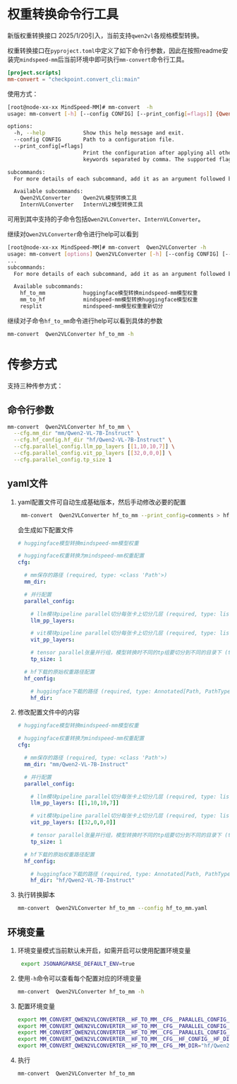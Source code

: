 
# 权重转换命令行工具
 
新版权重转换接口 2025/1/20引入，当前支持`qwen2vl`各规格模型转换。

权重转换接口在`pyproject.toml`中定义了如下命令行参数，因此在按照readme安装完`mindspeed-mm`后当前环境中即可执行`mm-convert`命令行工具。

```toml
[project.scripts]
mm-convert = "checkpoint.convert_cli:main"
```

使用方式：

```bash
[root@node-xx-xx MindSpeed-MM]# mm-convert  -h
usage: mm-convert [-h] [--config CONFIG] [--print_config[=flags]] {Qwen2VLConverter,InternVLConverter} ...

options:
  -h, --help            Show this help message and exit.
  --config CONFIG       Path to a configuration file.
  --print_config[=flags]
                        Print the configuration after applying all other arguments and exit. The optional flags customizes the output and are one or more
                        keywords separated by comma. The supported flags are: comments, skip_default, skip_null.

subcommands:
  For more details of each subcommand, add it as an argument followed by --help.

  Available subcommands:
    Qwen2VLConverter    Qwen2VL模型转换工具
    InternVLConverter   InternVL2模型转换工具

```

可用到其中支持的子命令包括`Qwen2VLConverter`、`InternVLConverter`。

继续对`Qwen2VLConverter`命令进行help可以看到 

```bash
[root@node-xx-xx MindSpeed-MM]# mm-convert  Qwen2VLConverter -h
usage: mm-convert [options] Qwen2VLConverter [-h] [--config CONFIG] [--print_config[=flags]] {hf_to_mm,mm_to_hf,resplit} ...
...
subcommands:
  For more details of each subcommand, add it as an argument followed by --help.

  Available subcommands:
    hf_to_mm            huggingface模型转换mindspeed-mm模型权重
    mm_to_hf            mindspeed-mm模型转换huggingface模型权重
    resplit             mindspeed-mm模型权重重新切分

```

继续对子命令`hf_to_mm`命令进行help可以看到具体的参数

```bash
mm-convert  Qwen2VLConverter hf_to_mm -h
```

# 传参方式

支持三种传参方式：

## 命令行参数

```bash
mm-convert  Qwen2VLConverter hf_to_mm \
  --cfg.mm_dir "mm/Qwen2-VL-7B-Instruct" \
  --cfg.hf_config.hf_dir "hf/Qwen2-VL-7B-Instruct" \
  --cfg.parallel_config.llm_pp_layers [[1,10,10,7]] \
  --cfg.parallel_config.vit_pp_layers [[32,0,0,0]] \
  --cfg.parallel_config.tp_size 1
```

## yaml文件

1.   yaml配置文件可自动生成基础版本，然后手动修改必要的配置

     ```bash
      mm-convert  Qwen2VLConverter hf_to_mm --print_config=comments > hf_to_mm.yaml
     ```

     会生成如下配置文件

     ```yaml
     # huggingface模型转换mindspeed-mm模型权重
     
     # huggingface权重转换为mindspeed-mm权重配置
     cfg:
     
       # mm保存的路径 (required, type: <class 'Path'>)
       mm_dir:
     
       # 并行配置
       parallel_config:
     
         # llm模块pipeline parallel切分每张卡上切分几层 (required, type: list[list[Annotated[int, Ge(ge=0)]]])
         llm_pp_layers:
     
         # vit模块pipeline parallel切分每张卡上切分几层 (required, type: list[list[Annotated[int, Ge(ge=0)]]])
         vit_pp_layers:
     
         # tensor parallel张量并行组，模型转换时不同的tp组要切分到不同的目录下 (type: Annotated[int, Gt(gt=0)], default: 1)
         tp_size: 1
     
       # hf下载的原始权重路径配置
       hf_config:
     
         # huggingface下载的路径 (required, type: Annotated[Path, PathType(path_type='dir')])
         hf_dir:
     ```

2.   修改配置文件中的内容

     ```yaml
     # huggingface模型转换mindspeed-mm模型权重
     
     # huggingface权重转换为mindspeed-mm权重配置
     cfg:
     
       # mm保存的路径 (required, type: <class 'Path'>)
       mm_dir: "mm/Qwen2-VL-7B-Instruct"
     
       # 并行配置
       parallel_config:
     
         # llm模块pipeline parallel切分每张卡上切分几层 (required, type: list[Annotated[int, Ge(ge=0)]])
         llm_pp_layers: [[1,10,10,7]]
     
         # vit模块pipeline parallel切分每张卡上切分几层 (required, type: list[Annotated[int, Ge(ge=0)]])
         vit_pp_layers: [[32,0,0,0]] 
     
         # tensor parallel张量并行组，模型转换时不同的tp组要切分到不同的目录下 (type: Annotated[int, Gt(gt=0)], default: 1)
         tp_size: 1
     
       # hf下载的原始权重路径配置
       hf_config:
     
         # huggingface下载的路径 (required, type: Annotated[Path, PathType(path_type='dir')])
         hf_dir: "hf/Qwen2-VL-7B-Instruct"
     ```

3.   执行转换脚本

     ```bash
     mm-convert  Qwen2VLConverter hf_to_mm --config hf_to_mm.yaml
     ```

## 环境变量

1.   环境变量模式当前默认未开启，如需开启可以使用配置环境变量

     ```bash
      export JSONARGPARSE_DEFAULT_ENV=true
     ```

2.   使用`-h`命令可以查看每个配置对应的环境变量

     ```bash
     mm-convert  Qwen2VLConverter hf_to_mm -h
     ```

3.   配置环境变量

     ```bash
     export MM_CONVERT_QWEN2VLCONVERTER__HF_TO_MM__CFG__PARALLEL_CONFIG__LLM_PP_LAYERS="[[1,10,10,7]]"
     export MM_CONVERT_QWEN2VLCONVERTER__HF_TO_MM__CFG__PARALLEL_CONFIG__VIT_PP_LAYERS="[[32,0,0,0]]"
     export MM_CONVERT_QWEN2VLCONVERTER__HF_TO_MM__CFG__PARALLEL_CONFIG__TP_SIZE="1"
     export MM_CONVERT_QWEN2VLCONVERTER__HF_TO_MM__CFG__HF_CONFIG__HF_DIR="Qwen2-VL-7B-Instruct"
     export MM_CONVERT_QWEN2VLCONVERTER__HF_TO_MM__CFG__MM_DIR="hf/Qwen2-VL-7B-Instruct"
     ```

4.   执行

     ```bash
     mm-convert  Qwen2VLConverter hf_to_mm
     ```

     
